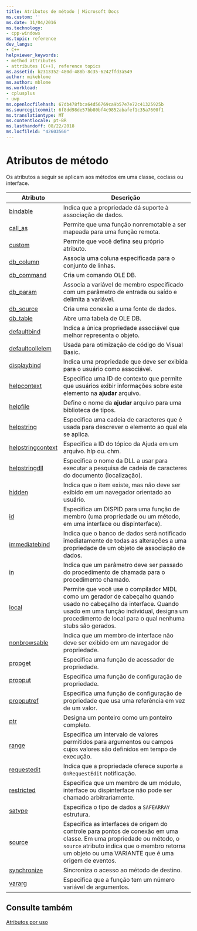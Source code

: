 ```yaml
---
title: Atributos de método | Microsoft Docs
ms.custom: ''
ms.date: 11/04/2016
ms.technology:
- cpp-windows
ms.topic: reference
dev_langs:
- C++
helpviewer_keywords:
- method attributes
- attributes [C++], reference topics
ms.assetid: b2313352-480d-488b-8c35-6242ffd3a549
author: mikeblome
ms.author: mblome
ms.workload:
- cplusplus
- uwp
ms.openlocfilehash: 67db478fbca64d56769ca9b57e7e72c41325925b
ms.sourcegitcommit: 6f8dd98de57bb80bf4c9852abafef1c35a7600f1
ms.translationtype: MT
ms.contentlocale: pt-BR
ms.lasthandoff: 08/22/2018
ms.locfileid: "42603560"
---
```

# <a name="method-attributes"></a>Atributos de método

Os atributos a seguir se aplicam aos métodos em uma classe, coclass ou interface.

|Atributo|Descrição|
|---------------|-----------------|
|[bindable](../windows/bindable.md)|Indica que a propriedade dá suporte à associação de dados.|
|[call_as](../windows/call-as.md)|Permite que uma função nonremotable a ser mapeada para uma função remota.|
|[custom](../windows/custom-cpp.md)|Permite que você defina seu próprio atributo.|
|[db_column](../windows/db-column.md)|Associa uma coluna especificada para o conjunto de linhas.|
|[db_command](../windows/db-command.md)|Cria um comando OLE DB.|
|[db_param](../windows/db-param.md)|Associa a variável de membro especificado com um parâmetro de entrada ou saído e delimita a variável.|
|[db_source](../windows/db-source.md)|Cria uma conexão a uma fonte de dados.|
|[db_table](../windows/db-table.md)|Abre uma tabela de OLE DB.|
|[defaultbind](../windows/defaultbind.md)|Indica a única propriedade associável que melhor representa o objeto.|
|[defaultcollelem](../windows/defaultcollelem.md)|Usada para otimização de código do Visual Basic.|
|[displaybind](../windows/displaybind.md)|Indica uma propriedade que deve ser exibida para o usuário como associável.|
|[helpcontext](../windows/helpcontext.md)|Especifica uma ID de contexto que permite que usuários exibir informações sobre este elemento na **ajudar** arquivo.|
|[helpfile](../windows/helpfile.md)|Define o nome da **ajudar** arquivo para uma biblioteca de tipos.|
|[helpstring](../windows/helpstring.md)|Especifica uma cadeia de caracteres que é usada para descrever o elemento ao qual ela se aplica.|
|[helpstringcontext](../windows/helpstringcontext.md)|Especifica a ID do tópico da Ajuda em um arquivo. hlp ou. chm.|
|[helpstringdll](../windows/helpstringdll.md)|Especifica o nome da DLL a usar para executar a pesquisa de cadeia de caracteres do documento (localização).|
|[hidden](../windows/hidden.md)|Indica que o item existe, mas não deve ser exibido em um navegador orientado ao usuário.|
|[id](../windows/id.md)|Especifica um DISPID para uma função de membro (uma propriedade ou um método, em uma interface ou dispinterface).|
|[immediatebind](../windows/immediatebind.md)|Indica que o banco de dados será notificado imediatamente de todas as alterações a uma propriedade de um objeto de associação de dados.|
|[in](../windows/in-cpp.md)|Indica que um parâmetro deve ser passado do procedimento de chamada para o procedimento chamado.|
|[local](../windows/local-cpp.md)|Permite que você use o compilador MIDL como um gerador de cabeçalho quando usado no cabeçalho da interface. Quando usado em uma função individual, designa um procedimento de local para o qual nenhuma stubs são gerados.|
|[nonbrowsable](../windows/nonbrowsable.md)|Indica que um membro de interface não deve ser exibido em um navegador de propriedade.|
|[propget](../windows/propget.md)|Especifica uma função de acessador de propriedade.|
|[propput](../windows/propput.md)|Especifica uma função de configuração de propriedade.|
|[propputref](../windows/propputref.md)|Especifica uma função de configuração de propriedade que usa uma referência em vez de um valor.|
|[ptr](../windows/ptr.md)|Designa um ponteiro como um ponteiro completo.|
|[range](../windows/range-cpp.md)|Especifica um intervalo de valores permitidos para argumentos ou campos cujos valores são definidos em tempo de execução.|
|[requestedit](../windows/requestedit.md)|Indica que a propriedade oferece suporte a `OnRequestEdit` notificação.|
|[restricted](../windows/restricted.md)|Especifica que um membro de um módulo, interface ou dispinterface não pode ser chamado arbitrariamente.|
|[satype](../windows/satype.md)|Especifica o tipo de dados a `SAFEARRAY` estrutura.|
|[source](../windows/source-cpp.md)|Especifica as interfaces de origem do controle para pontos de conexão em uma classe. Em uma propriedade ou método, o `source` atributo indica que o membro retorna um objeto ou uma VARIANTE que é uma origem de eventos.|
|[synchronize](../windows/synchronize.md)|Sincroniza o acesso ao método de destino.|
|[vararg](../windows/vararg.md)|Especifica que a função tem um número variável de argumentos.|

## <a name="see-also"></a>Consulte também

[Atributos por uso](../windows/attributes-by-usage.md)
